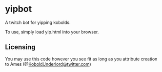 # yipbot
A twitch bot for yipping kobolds.

To use, simply load yip.html into your browser.

## Licensing ##
You may use this code however you see fit as long as you attribute creation to Ames (@KoboldUnderlord@twitter.com)
